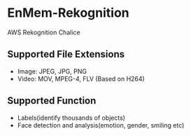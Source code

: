 # EnMem-Rekognition

AWS Rekognition Chalice

## Supported File Extensions

* Image: JPEG, JPG, PNG
* Video: MOV, MPEG-4, FLV (Based on H264)

## Supported Function

* Labels(identify thousands of objects)
* Face detection and analysis(emotion, gender, smiling etc)
